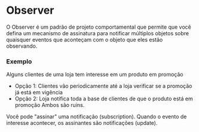 # Observer
O Observer é um padrão de projeto comportamental que permite que você defina um mecanismo de assinatura para notificar múltiplos objetos sobre quaisquer eventos que aconteçam com o objeto que eles estão observando.

### Exemplo
Alguns clientes de uma loja tem interesse em um produto em promoção
- Opção 1: Clientes vão periodicamente até a loja verificar se a promoção já está em vigência
- Opção 2: Loja notifica toda a base de clientes de que o produto está em promoção
Ambos são ruins.

Você pode "assinar" uma notificação (subscription). Quando o evento de interesse acontecer, os assinantes são notificações (update).


